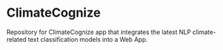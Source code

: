 # ClimateCognize
Repository for ClimateCognize app that integrates the latest NLP climate-related text classification models into a Web App.
